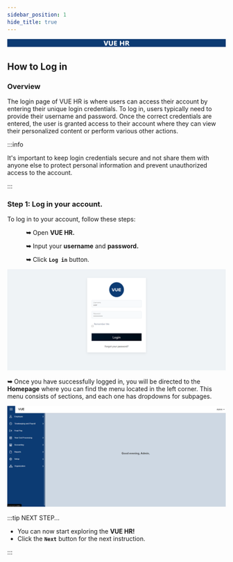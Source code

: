 ```yaml
---
sidebar_position: 1
hide_title: true
---
```


![Banner](./img/banner.png)

## How to Log in

### Overview

<div class="justify-text">
The login page of VUE HR is where users can access their account by entering their unique login credentials. To log in, users typically need to provide their username and password. Once the correct credentials are entered, the user is granted access to their account where they can view their personalized content or perform various other actions. 
</div>

:::info

It's important to keep login credentials secure and not share them with anyone else to protect personal information and prevent unauthorized access to the account.

:::

### Step 1: Log in your account.

To log in to your account, follow these steps:

&nbsp;&nbsp;&nbsp;&nbsp;&nbsp;&nbsp;&nbsp;&nbsp;&nbsp;&nbsp;&nbsp;**➥** Open **VUE HR.**

&nbsp;&nbsp;&nbsp;&nbsp;&nbsp;&nbsp;&nbsp;&nbsp;&nbsp;&nbsp;&nbsp;**➥** Input your **username** and **password.**

&nbsp;&nbsp;&nbsp;&nbsp;&nbsp;&nbsp;&nbsp;&nbsp;&nbsp;&nbsp;&nbsp;**➥** Click **`Log in`** button.

![Log in Account](./img/log-in.png)

**➥**  Once you have successfully logged in, you will be directed to the **Homepage** where you can find the menu located in the left corner. This menu consists of sections, and each one has dropdowns for subpages.

![Homepage](./img/homepage.png)

:::tip NEXT STEP...

- You can now start exploring the **VUE HR!** 
- Click the **`Next`** button for the next instruction.

:::


